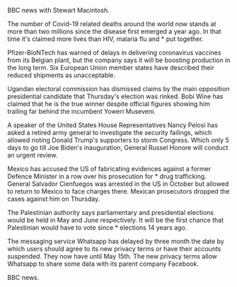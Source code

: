 BBC news with Stewart Macintosh.

The number of Covid-19 related deaths around the world now stands at more than two millions since the disease first emerged a year ago. In that time it's claimed more lives than HIV, malaria flu and * put together.

Pfizer-BioNTech has warned of delays in delivering coronavirus vaccines from its Belgian plant, but the company says it will be boosting production in the long term. Six European Union member states have described their reduced shipments as unacceptable.

Ugandan electoral commission has dismissed claims by the main opposition presidential candidate that Thursday's election was rinked. Bobi Wine has claimed that he is the true winner despite official figures showing him trailing far behind the incumbent Yoweri Museveni.

A speaker of the United States House Representatives Nancy Pelosi has asked a retired army general to investigate the security failings, which allowed rioting Donald Trump's supporters to storm Congress. Which only 5 days to go till Joe Biden's inauguration, General Russel Honore will conduct an urgent review.  

Mexico has accused the US of fabricating evidences against a former Defence Minister in a row over his prosecution for * drug trafficking. General Salvador Cienfuegos was arrested in the US in October but allowed to return to Mexico to face charges there. Mexican prosecutors dropped the cases against him on Thursday.

The Palestinian authority says parliamentary and presidential elections would be held in May and June respectively. It will be the first chance that Palestinian would have to vote since * elections 14 years ago. 

The messaging service Whatsapp has delayed by three month the date by which users should agree to its new privacy terms or have their accounts suspended. They now have until May 15th. The new privacy terms allow Whatsapp to share some data with its parent company Facebook. 

BBC news.
